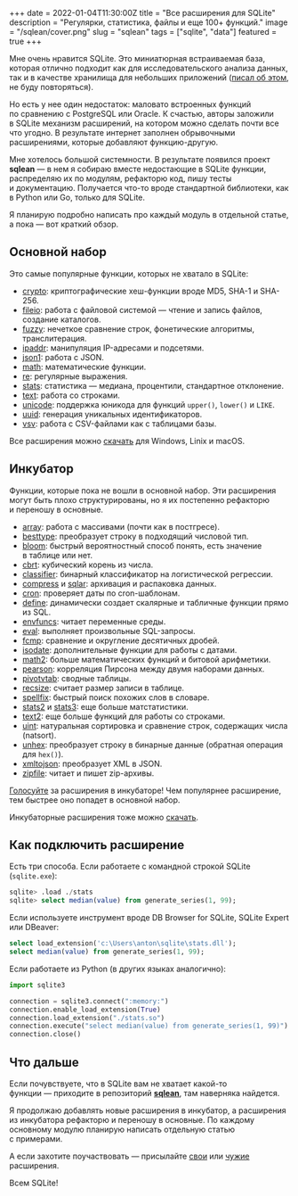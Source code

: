 +++
date = 2022-01-04T11:30:00Z
title = "Все расширения для SQLite"
description = "Регулярки, статистика, файлы и еще 100+ функций."
image = "/sqlean/cover.png"
slug = "sqlean"
tags = ["sqlite", "data"]
featured = true
+++

Мне очень нравится SQLite. Это миниатюрная встраиваемая база, которая отлично подходит как для исследовательского анализа данных, так и в качестве хранилища для небольших приложений ([писал об этом](https://habr.com/ru/post/547448/), не буду повторяться).

Но есть у нее один недостаток: маловато встроенных функций по сравнению с PostgreSQL или Oracle. К счастью, авторы заложили в SQLite механизм расширений, на котором можно сделать почти все что угодно. В результате интернет заполнен обрывочными расширениями, которые добавляют функцию-другую.

Мне хотелось большой системности. В результате появился проект **sqlean** — в нем я собираю вместе недостающие в SQLite функции, распределяю их по модулям, рефакторю код, пишу тесты и документацию. Получается что-то вроде стандартной библиотеки, как в Python или Go, только для SQLite.

Я планирую подробно написать про каждый модуль в отдельной статье, а пока — вот краткий обзор.

## Основной набор

Это самые популярные функции, которых не хватало в SQLite:

-   [crypto](https://github.com/nalgeon/sqlean/blob/main/docs/crypto.md): криптографические хеш-функции вроде MD5, SHA-1 и SHA-256.
-   [fileio](https://github.com/nalgeon/sqlean/blob/main/docs/fileio.md): работа с файловой системой — чтение и запись файлов, создание каталогов.
-   [fuzzy](https://github.com/nalgeon/sqlean/blob/main/docs/fuzzy.md): нечеткое сравнение строк, фонетические алгоритмы, транслитерация.
-   [ipaddr](https://github.com/nalgeon/sqlean/blob/main/docs/ipaddr.md): манипуляция IP-адресами и подсетями.
-   [json1](https://github.com/nalgeon/sqlean/blob/main/docs/json1.md): работа с JSON.
-   [math](https://github.com/nalgeon/sqlean/blob/main/docs/math.md): математические функции.
-   [re](https://github.com/nalgeon/sqlean/blob/main/docs/re.md): регулярные выражения.
-   [stats](https://github.com/nalgeon/sqlean/blob/main/docs/stats.md): статистика — медиана, процентили, стандартное отклонение.
-   [text](https://github.com/nalgeon/sqlean/blob/main/docs/text.md): работа со строками.
-   [unicode](https://github.com/nalgeon/sqlean/blob/main/docs/unicode.md): поддержка юникода для функций `upper()`, `lower()` и `LIKE`.
-   [uuid](https://github.com/nalgeon/sqlean/blob/main/docs/uuid.md): генерация уникальных идентификаторов.
-   [vsv](https://github.com/nalgeon/sqlean/blob/main/docs/vsv.md): работа с CSV-файлами как с таблицами базы.

Все расширения можно [скачать](https://github.com/nalgeon/sqlean/releases/latest) для Windows, Linix и macOS.

## Инкубатор

Функции, которые пока не вошли в основной набор. Эти расширения могут быть плохо структурированы, но я их постепенно рефакторю и переношу в основные.

-   [array](https://github.com/nalgeon/sqlean/issues/27#issuecomment-1004109889): работа с массивами (почти как в постгресе).
-   [besttype](https://github.com/nalgeon/sqlean/issues/27#issuecomment-999732640): преобразует строку в подходящий числовой тип.
-   [bloom](https://github.com/nalgeon/sqlean/issues/27#issuecomment-1002267134): быстрый вероятностный способ понять, есть значение в таблице или нет.
-   [cbrt](https://github.com/nalgeon/sqlean/issues/27#issuecomment-996605444): кубический корень из числа.
-   [classifier](https://github.com/nalgeon/sqlean/issues/27#issuecomment-1001239676): бинарный классификатор на логистической регрессии.
-   [compress](https://github.com/nalgeon/sqlean/issues/27#issuecomment-1000937999) и [sqlar](https://github.com/nalgeon/sqlean/issues/27#issuecomment-1000938046): архивация и распаковка данных.
-   [cron](https://github.com/nalgeon/sqlean/issues/27#issuecomment-997427979): проверяет даты по cron-шаблонам.
-   [define](https://github.com/nalgeon/sqlean/issues/27#issuecomment-1004347222): динамически создает скалярные и табличные функции прямо из SQL.
-   [envfuncs](https://github.com/nalgeon/sqlean/issues/27#issuecomment-997423609): читает переменные среды.
-   [eval](https://github.com/nalgeon/sqlean/issues/27#issuecomment-996432840): выполняет произвольные SQL-запросы.
-   [fcmp](https://github.com/nalgeon/sqlean/issues/27#issuecomment-997482625): сравнение и округление десятичных дробей.
-   [isodate](https://github.com/nalgeon/sqlean/issues/27#issuecomment-998138191): дополнительные функции для работы с датами.
-   [math2](https://github.com/nalgeon/sqlean/issues/27#issuecomment-999128539): больше математических функций и битовой арифметики.
-   [pearson](https://github.com/nalgeon/sqlean/issues/27#issuecomment-997417836): корреляция Пирсона между двумя наборами данных.
-   [pivotvtab](https://github.com/nalgeon/sqlean/issues/27#issuecomment-997052157): сводные таблицы.
-   [recsize](https://github.com/nalgeon/sqlean/issues/27#issuecomment-999732907): считает размер записи в таблице.
-   [spellfix](https://github.com/nalgeon/sqlean/issues/27#issuecomment-1002297477): быстрый поиск похожих слов в словаре.
-   [stats2](https://github.com/nalgeon/sqlean/issues/27#issuecomment-1000902666) и [stats3](https://github.com/nalgeon/sqlean/issues/27#issuecomment-1002703581): еще больше матстатистики.
-   [text2](https://github.com/nalgeon/sqlean/issues/27#issuecomment-1003105288): еще больше функций для работы со строками.
-   [uint](https://github.com/nalgeon/sqlean/issues/27#issuecomment-1001232670): натуральная сортировка и сравнение строк, содержащих числа (natsort).
-   [unhex](https://github.com/nalgeon/sqlean/issues/27#issuecomment-997432989): преобразует строку в бинарные данные (обратная операция для `hex()`).
-   [xmltojson](https://github.com/nalgeon/sqlean/issues/27#issuecomment-997018486): преобразует XML в JSON.
-   [zipfile](https://github.com/nalgeon/sqlean/issues/27#issuecomment-1001190336): читает и пишет zip-архивы.

[Голосуйте](https://github.com/nalgeon/sqlean/issues/27) за расширения в инкубаторе! Чем популярнее расширение, тем быстрее оно попадет в основной набор.

Инкубаторные расширения тоже можно [скачать](https://github.com/nalgeon/sqlean/releases/tag/incubator).

## Как подключить расширение

Есть три способа. Если работаете с командной строкой SQLite (`sqlite.exe`):

```sql
sqlite> .load ./stats
sqlite> select median(value) from generate_series(1, 99);
```

Если используете инструмент вроде DB Browser for SQLite, SQLite Expert или DBeaver:

```sql
select load_extension('c:\Users\anton\sqlite\stats.dll');
select median(value) from generate_series(1, 99);
```

Если работаете из Python (в других языках аналогично):

```python
import sqlite3

connection = sqlite3.connect(":memory:")
connection.enable_load_extension(True)
connection.load_extension("./stats.so")
connection.execute("select median(value) from generate_series(1, 99)")
connection.close()
```

## Что дальше

Если почувствуете, что в SQLite вам не хватает какой-то функции — приходите в репозиторий [**sqlean**](https://github.com/nalgeon/sqlean), там наверняка найдется.

Я продолжаю добавлять новые расширения в инкубатор, а расширения из инкубатора рефакторю и переношу в основные. По каждому основному модулю планирую написать отдельную статью с примерами.

А если захотите поучаствовать — присылайте [свои](https://github.com/nalgeon/sqlean/blob/incubator/docs/submit.md) или [чужие](https://github.com/nalgeon/sqlean/blob/incubator/docs/external.md) расширения.

Всем SQLite!
